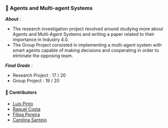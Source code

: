 ### :pushpin: Agents and Multi-agent Systems

***About*** : 
  - The research investigation project revolved around studying more about Agents and Multi-Agent Systems and writing a paper related to their importance in Industry 4.0.
  - The Group Project consisted in implementing a multi-agent system with smart agents capable of making decisions and cooperating in order to eliminate the opposing team.

***Final Grade*** : 
  - Research Project : 17 / 20
  - Group Project  : 19 / 20

#### :handshake: Contributors 
- [Luís Pinto](https://github.com/L-Pinto)
- [Raquel Costa](https://github.com/chelesgaroth)
- [Filipa Pereira](https://github.com/FilipaPereira00)
- [Carolina Santejo](https://github.com/CarolinaSantejo)

